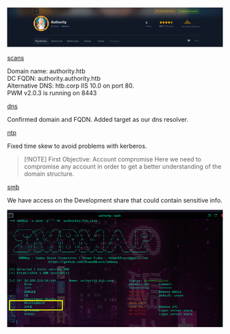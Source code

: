 ![](images/banner.png)


[scans](scans.md)

Domain name:  authority.htb  
DC FQDN: authority.authority.htb  
Alternative DNS: htb.corp
IIS 10.0 on port 80.  
PWM v2.0.3 is running on 8443

[dns](dns.md)

Confirmed domain and FQDN. 
Added target as our dns resolver. 

[ntp](ntp.md)

Fixed time skew to avoid problems with kerberos.


> [!NOTE] First Objective: Account compromise
> Here we need to compromise any account 
> in order to get a better understanding of the domain structure. 

[smb](smb.md)

We have access on the Development share that could contain sensitive info. 

![](images/groundzero.png)

